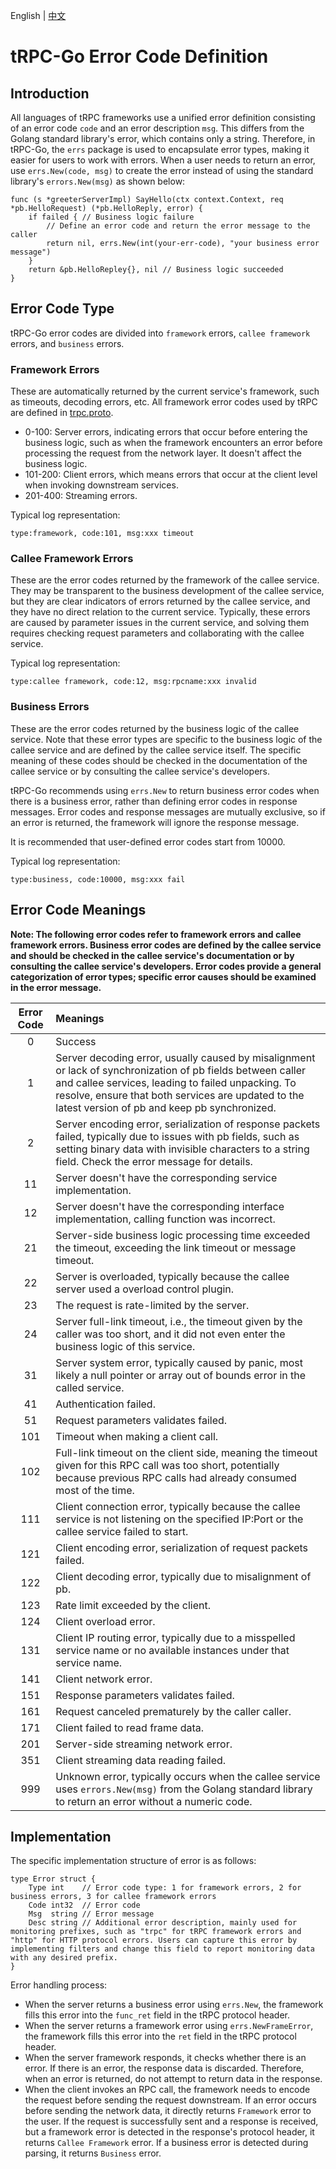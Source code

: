 English | [中文](./README.zh_CN.md)
# tRPC-Go Error Code Definition


## Introduction

All languages of tRPC frameworks use a unified error definition consisting of an error code `code` and an error description `msg`. This differs from the Golang standard library's error, which contains only a string. Therefore, in tRPC-Go, the `errs` package is used to encapsulate error types, making it easier for users to work with errors. When a user needs to return an error, use `errs.New(code, msg)` to create the error instead of using the standard library's `errors.New(msg)` as shown below:

```golang
func (s *greeterServerImpl) SayHello(ctx context.Context, req *pb.HelloRequest) (*pb.HelloReply, error) {
    if failed { // Business logic failure
        // Define an error code and return the error message to the caller
        return nil, errs.New(int(your-err-code), "your business error message")
    }
    return &pb.HelloRepley{}, nil // Business logic succeeded
}
```

## Error Code Type

tRPC-Go error codes are divided into `framework` errors, `callee framework` errors, and `business` errors.

### Framework Errors

These are automatically returned by the current service's framework, such as timeouts, decoding errors, etc. All framework error codes used by tRPC are defined in [trpc.proto](https://github.com/trpc-group/trpc/blob/main/trpc/trpc.proto).

- 0-100: Server errors, indicating errors that occur before entering the business logic, such as when the framework encounters an error before processing the request from the network layer. It doesn't affect the business logic.
- 101-200: Client errors, which means errors that occur at the client level when invoking downstream services.
- 201-400: Streaming errors.

Typical log representation:

```golang
type:framework, code:101, msg:xxx timeout
```

### Callee Framework Errors

These are the error codes returned by the framework of the callee service. They may be transparent to the business development of the callee service, but they are clear indicators of errors returned by the callee service, and they have no direct relation to the current service. Typically, these errors are caused by parameter issues in the current service, and solving them requires checking request parameters and collaborating with the callee service.

Typical log representation:

```golang
type:callee framework, code:12, msg:rpcname:xxx invalid
```

### Business Errors

These are the error codes returned by the business logic of the callee service. Note that these error types are specific to the business logic of the callee service and are defined by the callee service itself. The specific meaning of these codes should be checked in the documentation of the callee service or by consulting the callee service's developers.

tRPC-Go recommends using `errs.New` to return business error codes when there is a business error, rather than defining error codes in response messages. Error codes and response messages are mutually exclusive, so if an error is returned, the framework will ignore the response message.

It is recommended that user-defined error codes start from 10000.

Typical log representation:

```golang
type:business, code:10000, msg:xxx fail
```

## Error Code Meanings

**Note: The following error codes refer to framework errors and callee framework errors. Business error codes are defined by the callee service and should be checked in the callee service's documentation or by consulting the callee service's developers. Error codes provide a general categorization of error types; specific error causes should be examined in the error message.**

| Error Code | Meanings                                                                                                                                                                                                                                                               |
| :--------: | :--------------------------------------------------------------------------------------------------------------------------------------------------------------------------------------------------------------------------------------------------------------------- |
|     0      | Success                                                                                                                                                                                                                                                                |
|     1      | Server decoding error, usually caused by misalignment or lack of synchronization of pb fields between caller and callee services, leading to failed unpacking. To resolve, ensure that both services are updated to the latest version of pb and keep pb synchronized. |
|     2      | Server encoding error, serialization of response packets failed, typically due to issues with pb fields, such as setting binary data with invisible characters to a string field. Check the error message for details.                                                 |
|     11     | Server doesn't have the corresponding service implementation.                                                                                                                                                                                                          |
|     12     | Server doesn't have the corresponding interface implementation, calling function was incorrect.                                                                                                                                                                        |
|     21     | Server-side business logic processing time exceeded the timeout, exceeding the link timeout or message timeout.                                                                                                                                                        |
|     22     | Server is overloaded, typically because the callee server used a overload control plugin.                                                                                                                                                                              |
|     23     | The request is rate-limited by the server.                                                                                                                                                                                                                             |
|     24     | Server full-link timeout, i.e., the timeout given by the caller was too short, and it did not even enter the business logic of this service.                                                                                                                           |
|     31     | Server system error, typically caused by panic, most likely a null pointer or array out of bounds error in the called service.                                                                                                                                         |
|     41     | Authentication failed.                                                                                                                                                                                                                                                 |
|     51     | Request parameters validates failed.                                                                                                                                                                                                                                   |
|    101     | Timeout when making a client call.                                                                                                                                                                                                                                     |
|    102     | Full-link timeout on the client side, meaning the timeout given for this RPC call was too short, potentially because previous RPC calls had already consumed most of the time.                                                                                         |
|    111     | Client connection error, typically because the callee service is not listening on the specified IP:Port or the callee service failed to start.                                                                                                                         |
|    121     | Client encoding error, serialization of request packets failed.                                                                                                                                                                                                        |
|    122     | Client decoding error, typically due to misalignment of pb.                                                                                                                                                                                                            |
|    123     | Rate limit exceeded by the client.                                                                                                                                                                                                                                     |
|    124     | Client overload error.                                                                                                                                                                                                                                                 |
|    131     | Client IP routing error, typically due to a misspelled service name or no available instances under that service name.                                                                                                                                                 |
|    141     | Client network error.                                                                                                                                                                                                                                                  |
|    151     | Response parameters validates failed.                                                                                                                                                                                                                                  |
|    161     | Request canceled prematurely by the caller caller.                                                                                                                                                                                                                     |
|    171     | Client failed to read frame data.                                                                                                                                                                                                                                      |
|    201     | Server-side streaming network error.                                                                                                                                                                                                                                   |
|    351     | Client streaming data reading failed.                                                                                                                                                                                                                                  |
|    999     | Unknown error, typically occurs when the callee service uses `errors.New(msg)` from the Golang standard library to return an error without a numeric code.                                                                                                             |

## Implementation

The specific implementation structure of error is as follows:

```golang
type Error struct {
    Type int    // Error code type: 1 for framework errors, 2 for business errors, 3 for callee framework errors
    Code int32  // Error code
    Msg  string // Error message
    Desc string // Additional error description, mainly used for monitoring prefixes, such as "trpc" for tRPC framework errors and "http" for HTTP protocol errors. Users can capture this error by implementing filters and change this field to report monitoring data with any desired prefix.
}
```

Error handling process:

- When the server returns a business error using `errs.New`, the framework fills this error into the `func_ret` field in the tRPC protocol header.
- When the server returns a framework error using `errs.NewFrameError`, the framework fills this error into the `ret` field in the tRPC protocol header.
- When the server framework responds, it checks whether there is an error. If there is an error, the response data is discarded. Therefore, when an error is returned, do not attempt to return data in the response.
- When the client invokes an RPC call, the framework needs to encode the request before sending the request downstream. If an error occurs before sending the network data, it directly returns `Framework` error to the user. If the request is successfully sent and a response is received, but a framework error is detected in the response's protocol header, it returns `Callee Framework` error. If a business error is detected during parsing, it returns `Business` error.
